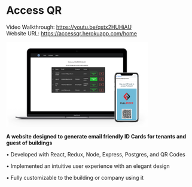 # Access QR

Video Walkthrough: https://youtu.be/qstx2HUHiAU  
Website URL: https://accessqr.herokuapp.com/home

<img src='https://github.com/mshalam/personalwebsite/blob/master/src/layouts/images/projects/accessQR.png' width='75%' hegiht='75%'>

**A website designed to generate email friendly ID Cards for tenants and guest of buildings**

• Developed with React, Redux, Node, Express, Postgres, and QR Codes


• Implemented an intuitive user experience with an elegant design


• Fully customizable to the building or company using it
 
 
 
 
 
  
 
 
 
